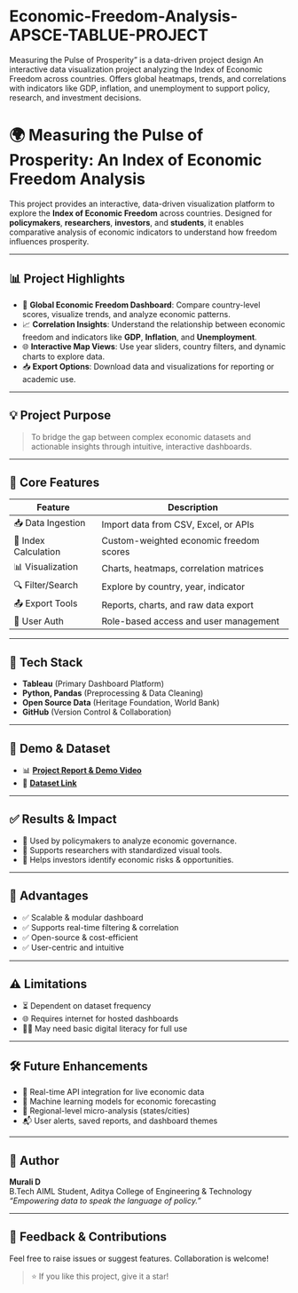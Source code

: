 # Economic-Freedom-Analysis-APSCE-TABLUE-PROJECT
Measuring the Pulse of Prosperity” is a data-driven project design An interactive data visualization project analyzing the Index of Economic Freedom across countries. Offers global heatmaps, trends, and correlations with indicators like GDP, inflation, and unemployment to support policy, research, and investment decisions.
# 🌍 Measuring the Pulse of Prosperity: An Index of Economic Freedom Analysis

This project provides an interactive, data-driven visualization platform to explore the **Index of Economic Freedom** across countries. Designed for **policymakers**, **researchers**, **investors**, and **students**, it enables comparative analysis of economic indicators to understand how freedom influences prosperity.

---

## 📊 Project Highlights

- 🧭 **Global Economic Freedom Dashboard**: Compare country-level scores, visualize trends, and analyze economic patterns.
- 📈 **Correlation Insights**: Understand the relationship between economic freedom and indicators like **GDP**, **Inflation**, and **Unemployment**.
- 🌐 **Interactive Map Views**: Use year sliders, country filters, and dynamic charts to explore data.
- 📥 **Export Options**: Download data and visualizations for reporting or academic use.

---

## 💡 Project Purpose

> To bridge the gap between complex economic datasets and actionable insights through intuitive, interactive dashboards.

---

## 🧠 Core Features

| Feature | Description |
|--------|-------------|
| 📥 Data Ingestion | Import data from CSV, Excel, or APIs |
| 🧮 Index Calculation | Custom-weighted economic freedom scores |
| 📊 Visualization | Charts, heatmaps, correlation matrices |
| 🔍 Filter/Search | Explore by country, year, indicator |
| 📤 Export Tools | Reports, charts, and raw data export |
| 🔐 User Auth | Role-based access and user management |

---

## 🔧 Tech Stack

- **Tableau** (Primary Dashboard Platform)
- **Python, Pandas** (Preprocessing & Data Cleaning)
- **Open Source Data** (Heritage Foundation, World Bank)
- **GitHub** (Version Control & Collaboration)

---

## 🚀 Demo & Dataset

- 📊 **[Project Report & Demo Video](https://drive.google.com/file/d/1PZOtpeTq_qFR2kWouP9-GgvB3vqhhyq3/view)**  
- 📂 **[Dataset Link](https://drive.google.com/file/d/1EBIa1LtM3Ni2Uh3nekLB6wt3263Q3NeX/view?usp=share_link)**

---

## ✅ Results & Impact

- 💼 Used by policymakers to analyze economic governance.
- 🧪 Supports researchers with standardized visual tools.
- 💸 Helps investors identify economic risks & opportunities.

---

## 📍 Advantages

- ✅ Scalable & modular dashboard
- ✅ Supports real-time filtering & correlation
- ✅ Open-source & cost-efficient
- ✅ User-centric and intuitive

---

## ⚠️ Limitations

- ⏳ Dependent on dataset frequency
- 🌐 Requires internet for hosted dashboards
- 👨‍💻 May need basic digital literacy for full use

---

## 🛠️ Future Enhancements

- 📡 Real-time API integration for live economic data
- 🤖 Machine learning models for economic forecasting
- 🧭 Regional-level micro-analysis (states/cities)
- 📬 User alerts, saved reports, and dashboard themes

---

## 👤 Author

**Murali D**  
B.Tech AIML Student, Aditya College of Engineering & Technology  
_“Empowering data to speak the language of policy.”_  

---

## 💬 Feedback & Contributions

Feel free to raise issues or suggest features. Collaboration is welcome!

> ⭐ If you like this project, give it a star!

